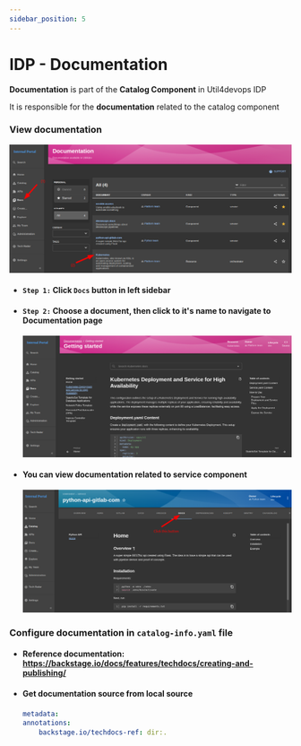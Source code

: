 ```yaml
---
sidebar_position: 5
---
```


# IDP - Documentation

**Documentation** is part of the **Catalog Component** in Util4devops IDP 

It is responsible for the **documentation** related to the catalog component

### View documentation

![](./media/idp-view-documentation-1.png)

- #### `Step 1:` Click `Docs` button in left sidebar

- #### `Step 2:` Choose a document, then click to it's name to navigate to Documentation page

    ![](./media/idp-view-documentation-2.png)

- #### You can view documentation related to service component

    ![](./media/idp-view-documentation-3.png)

### Configure documentation in `catalog-info.yaml` file
- #### Reference documentation: https://backstage.io/docs/features/techdocs/creating-and-publishing/

- #### Get documentation source from local source
    ```yaml title="catalog-info.yaml"
    metadata:
    annotations:
        backstage.io/techdocs-ref: dir:.
    ```